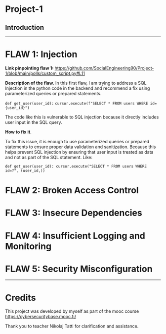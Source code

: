 # Project-1

## Introduction





----

# FLAW 1: Injection

**Link pinpointing flaw 1:** https://github.com/SocialEngineering90/Project-1/blob/main/polls/custom_script.py#L11

**Description of the flaw.**
In this first flaw, I am trying to address a SQL Injection in the python code in the backend and recommend a fix using parameterized queries or prepared statements. 

`def get_user(user_id):`
    `cursor.execute(f"SELECT * FROM users WHERE id={user_id}")`

The code like this is vulnerable to SQL injection because it directly includes user input in the SQL query. 

**How to fix it.**

To fix this issue, it is enough to use parameterized queries or prepared statements to ensure proper data validation and sanitization. Because this helps prevent SQL injection by ensuring that user input is treated as data and not as part of the SQL statement. Like: 

`def get_user(user_id):
    cursor.execute("SELECT * FROM users WHERE id=?", (user_id,))`

# FLAW 2: Broken Access Control

# FLAW 3: Insecure Dependencies

# FLAW 4: Insufficient Logging and Monitoring

# FLAW 5: Security Misconfiguration


----
# Credits
This project was developed by myself as part of the mooc course https://cybersecuritybase.mooc.fi/

Thank you to teacher Nikolaj Tatti for clarification and assistance.
